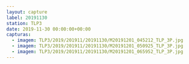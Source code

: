 ```yaml
---
layout: capture
label: 20191130
station: TLP3
date: 2019-11-30 00:00:00+00:00
capturas:
  - imagem: TLP3/2019/201911/20191130/M20191201_045212_TLP_3P.jpg
  - imagem: TLP3/2019/201911/20191130/M20191201_050925_TLP_3P.jpg
  - imagem: TLP3/2019/201911/20191130/M20191201_065952_TLP_3P.jpg
---
```

